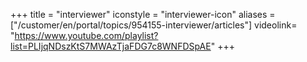 ﻿+++
title = "interviewer"
iconstyle = "interviewer-icon"
aliases = ["/customer/en/portal/topics/954155-interviewer/articles"]
videolink= "https://www.youtube.com/playlist?list=PLIjqNDszKtS7MWAzTjaFDG7c8WNFDSpAE"
+++
